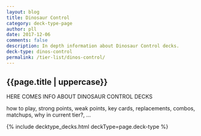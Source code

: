 ```yaml
---
layout: blog
title: Dinosaur Control
category: deck-type-page
author: pll
date: 2017-12-06
comments: false
description: In depth information about Dinosaur Control decks.
deck-type: dinos-control
permalink: /tier-list/dinos-control/ 
---
```


<div class="section">
    <h2>{{page.title | uppercase}}</h2>
    <p>HERE COMES INFO ABOUT DINOSAUR CONTROL DECKS</p>
    <p>how to play, strong points, weak points, key cards, replacements, combos, matchups, why in current tier?, ...</p>
</div>

{% include decktype_decks.html deckType=page.deck-type %}